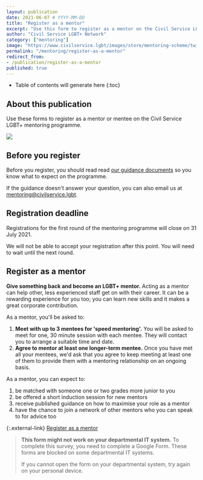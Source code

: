 ```yaml
---
layout: publication
date: 2021-06-07 # YYYY-MM-DD
title: "Register as a mentor"
excerpt: "Use this form to register as a mentor on the Civil Service LGBT+ mentoring programme."
author: "Civil Service LGBT+ Network"
category: ["mentoring"]
image: "https://www.civilservice.lgbt/images/store/mentoring-scheme/twitter-timeline--mentoring-for-lgbt-civil-servants.png"
permalink: "/mentoring/register-as-a-mentor"
redirect_from:
- /publication/register-as-a-mentor
published: true
---
```


<!-- Include the following to generate a Table of Contents -->
* Table of contents will generate here
{:toc}
<!-- Include this line to process the Markdown and format the content properly -->
<div id="markdown-content" markdown="1">
<!-- Don't remove code above -->

## About this publication

Use these forms to register as a mentor or mentee on the Civil Service LGBT+ mentoring programme.

![](https://www.civilservice.lgbt/images/store/mentoring-scheme/twitter-timeline--become-a-mentor.png)

## Before you register

Before you register, you should read read [our guidance documents](https://www.civilservice.lgbt/publication/about-our-mentoring-programme) so you know what to expect on the programme.

If the guidance doesn't answer your question, you can also email us at [mentoring@civilservice.lgbt](mailto:mentoring@civilservice.lgbt).

## Registration deadline

Registrations for the first round of the mentoring programme will close on 31 July 2021.

We will not be able to accept your registration after this point. You will need to wait until the next round.

## Register as a mentor

**Give something back and become an LGBT+ mentor.** Acting as a mentor can help other, less experienced staff get on with their career. It can be a rewarding experience for you too; you can learn new skills and it makes a great corporate contribution.

As a mentor, you'll be asked to:

1. **Meet with up to 3 mentees for 'speed mentoring'.** You will be asked to meet for one, 30 minute session with each mentee. They will contact you to arrange a suitable time and date.
2. **Agree to mentor at least one longer-term mentee.** Once you have met all your mentees, we'd ask that you agree to keep meeting at least one of them to provide them with a mentoring relationship on an ongoing basis.

As a mentor, you can expect to:

1. be matched with someone one or two grades more junior to you
2. be offered a short induction session for new mentors
3. receive published guidance on how to maximise your role as a mentor
4. have the chance to join a network of other mentors who you can speak to for advice too

{:.external-link}
[Register as a mentor](https://forms.gle/6HiMCpBJewakzSXt6)

> **This form might not work on your departmental IT system.** To complete this survey, you need to complete a Google Form. These forms are blocked on some departmental IT systems.
>
> If you cannot open the form on your departmental system, try again on your personal device.


<!-- Include this line to process the Markdown and format the content properly -->
</div>
<!-- Don't remove the line of code above -->
